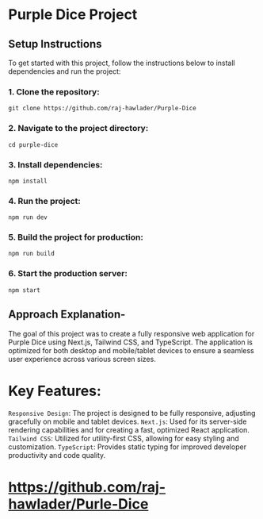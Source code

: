 # Purple Dice Project

## Setup Instructions

To get started with this project, follow the instructions below to install dependencies and run the project:

### 1. Clone the repository:
`git clone https://github.com/raj-hawlader/Purple-Dice`

### 2. Navigate to the project directory:
`cd purple-dice`

### 3. Install dependencies:
`npm install`
### 4. Run the project:
`npm run dev`

### 5. Build the project for production:
`npm run build`

### 6. Start the production server:
`npm start`

## Approach Explanation-
The goal of this project was to create a fully responsive web application for Purple Dice using Next.js, Tailwind CSS, and TypeScript. The application is optimized for both desktop and mobile/tablet devices to ensure a seamless user experience across various screen sizes.

# Key Features:
`Responsive Design`: The project is designed to be fully responsive, adjusting gracefully on mobile and tablet devices.
`Next.js`: Used for its server-side rendering capabilities and for creating a fast, optimized React application.
`Tailwind CSS`: Utilized for utility-first CSS, allowing for easy styling and customization.
`TypeScript`: Provides static typing for improved developer productivity and code quality.


# https://github.com/raj-hawlader/Purle-Dice